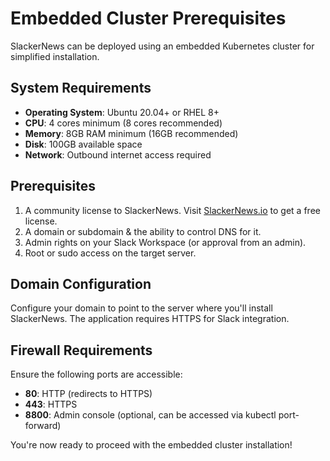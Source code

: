 # Embedded Cluster Prerequisites

SlackerNews can be deployed using an embedded Kubernetes cluster for simplified installation.

## System Requirements

- **Operating System**: Ubuntu 20.04+ or RHEL 8+
- **CPU**: 4 cores minimum (8 cores recommended)
- **Memory**: 8GB RAM minimum (16GB recommended)
- **Disk**: 100GB available space
- **Network**: Outbound internet access required

## Prerequisites

1. A community license to SlackerNews. Visit [SlackerNews.io](https://slackernews.io) to get a free license.
2. A domain or subdomain & the ability to control DNS for it.
3. Admin rights on your Slack Workspace (or approval from an admin).
4. Root or sudo access on the target server.

## Domain Configuration

Configure your domain to point to the server where you'll install SlackerNews. The application requires HTTPS for Slack integration.

## Firewall Requirements

Ensure the following ports are accessible:
- **80**: HTTP (redirects to HTTPS)
- **443**: HTTPS
- **8800**: Admin console (optional, can be accessed via kubectl port-forward)

You're now ready to proceed with the embedded cluster installation!